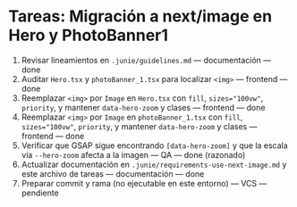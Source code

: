 # Tareas: Migración a next/image en Hero y PhotoBanner1

1. Revisar lineamientos en `.junie/guidelines.md` — documentación — done
2. Auditar `Hero.tsx` y `photoBanner_1.tsx` para localizar `<img>` — frontend — done
3. Reemplazar `<img>` por `Image` en `Hero.tsx` con `fill`, `sizes="100vw"`, `priority`, y mantener `data-hero-zoom` y clases — frontend — done
4. Reemplazar `<img>` por `Image` en `photoBanner_1.tsx` con `fill`, `sizes="100vw"`, `priority`, y mantener `data-hero-zoom` y clases — frontend — done
5. Verificar que GSAP sigue encontrando `[data-hero-zoom]` y que la escala vía `--hero-zoom` afecta a la imagen — QA — done (razonado)
6. Actualizar documentación en `.junie/requirements-use-next-image.md` y este archivo de tareas — documentación — done
7. Preparar commit y rama (no ejecutable en este entorno) — VCS — pendiente
